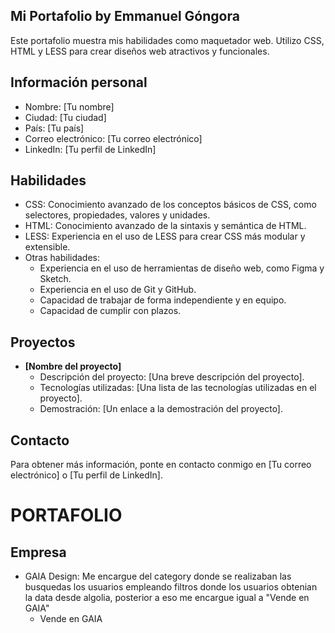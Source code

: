 ## **Mi Portafolio by Emmanuel Góngora**

Este portafolio muestra mis habilidades como maquetador web. Utilizo CSS, HTML y LESS para crear diseños web atractivos y funcionales.

## **Información personal**

* Nombre: [Tu nombre]
* Ciudad: [Tu ciudad]
* País: [Tu país]
* Correo electrónico: [Tu correo electrónico]
* LinkedIn: [Tu perfil de LinkedIn]

## **Habilidades**

* CSS: Conocimiento avanzado de los conceptos básicos de CSS, como selectores, propiedades, valores y unidades.
* HTML: Conocimiento avanzado de la sintaxis y semántica de HTML.
* LESS: Experiencia en el uso de LESS para crear CSS más modular y extensible.
* Otras habilidades:
    * Experiencia en el uso de herramientas de diseño web, como Figma y Sketch.
    * Experiencia en el uso de Git y GitHub.
    * Capacidad de trabajar de forma independiente y en equipo.
    * Capacidad de cumplir con plazos.

## **Proyectos**

* **[Nombre del proyecto]**
    * Descripción del proyecto: [Una breve descripción del proyecto].
    * Tecnologías utilizadas: [Una lista de las tecnologías utilizadas en el proyecto].
    * Demostración: [Un enlace a la demostración del proyecto].

## **Contacto**

Para obtener más información, ponte en contacto conmigo en [Tu correo electrónico] o [Tu perfil de LinkedIn].


# PORTAFOLIO
## Empresa
* GAIA Design: Me encargue del category donde se realizaban las busquedas los usuarios empleando filtros donde los usuarios obtenian la data desde algolia, posterior a eso me encargue igual a "Vende en GAIA"
  - Vende en GAIA 
    
       
   
